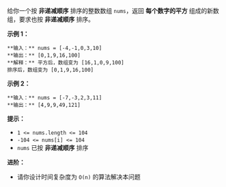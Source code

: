 给你一个按 **非递减顺序** 排序的整数数组 `nums`，返回 **每个数字的平方** 组成的新数组，要求也按 **非递减顺序** 排序。

**示例 1：**

    
    
    **输入：** nums = [-4,-1,0,3,10]
    **输出：** [0,1,9,16,100]
    **解释：** 平方后，数组变为 [16,1,0,9,100]
    排序后，数组变为 [0,1,9,16,100]

**示例 2：**

    
    
    **输入：** nums = [-7,-3,2,3,11]
    **输出：** [4,9,9,49,121]
    

**提示：**

  * `1 <= nums.length <= 104`
  * `-104 <= nums[i] <= 104`
  * `nums` 已按 **非递减顺序** 排序

**进阶：**

  * 请你设计时间复杂度为 `O(n)` 的算法解决本问题

